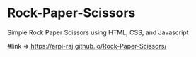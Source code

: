 # Rock-Paper-Scissors
Simple Rock Paper Scissors using HTML, CSS, and Javascript 

#link => https://arpi-raj.github.io/Rock-Paper-Scissors/
